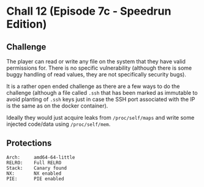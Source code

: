# Chall 12 (Episode 7c - Speedrun Edition)

## Challenge

The player can read or write any file on the system that they have valid
permissions for. There is no specific vulnerability (although there is
some buggy handling of read values, they are not specifically security
bugs).

It is a rather open ended challenge as there are a few ways to do the
challenge (although a file called `.ssh` that has been marked as immutable
to avoid planting of `.ssh` keys just in case the SSH port associated with
the IP is the same as on the docker container).

Ideally they would just acquire leaks from `/proc/self/maps` and write some
injected code/data using `/proc/self/mem`.

## Protections

```
Arch:     amd64-64-little
RELRO:    Full RELRO
Stack:    Canary found
NX:       NX enabled
PIE:      PIE enabled
```
